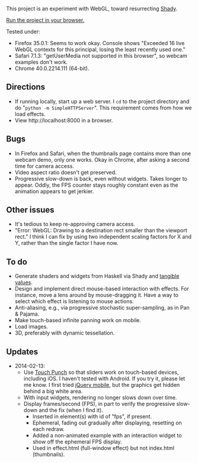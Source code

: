 This project is an experiment with WebGL, toward resurrecting [Shady](https://github.com/conal/shady-gen).

[Run the project in your browser.](http://conal.github.io/webgl-experiment-1/)

Tested under:

*   Firefox 35.0.1:
    Seems to work okay.
    Console shows "Exceeded 16 live WebGL contexts for this principal, losing the least recently used one."
*   Safari 7.1.3:
    "getUserMedia not supported in this browser", so webcam examples don't work.
*   Chrome 40.0.2214.111 (64-bit).

## Directions

*   If running locally, start up a web server.
    I `cd` to the project directory and do "`python -m SimpleHTTPServer`".
    This requirement comes from how we load effects.
*   View http://localhost:8000 in a browser.

## Bugs

*   In Firefox and Safari, when the thumbnails page contains more than one webcam demo, only one works.
    Okay in Chrome, after asking a second time for camera access.
*   Video aspect ratio doesn't get preserved.
*   Progressive slow-down is back, even without widgets.
    Takes longer to appear.
    Oddly, the FPS counter stays roughly constant even as the animation appears to get jerkier.

## Other issues

*   It's tedious to keep re-approving camera access.
*   "Error: WebGL: Drawing to a destination rect smaller than the viewport rect."
    I think I can fix by using two independent scaling factors for X and Y, rather than the single factor I have now.

## To do

*   Generate shaders and widgets from Haskell via Shady and [tangible values](http://www.haskell.org/haskellwiki/TV).
*   Design and implement direct mouse-based interaction with effects.
    For instance, move a lens around by mouse-dragging it.
    Have a way to select which effect is listening to mouse actions.
*   Anti-aliasing, e.g., via progressive stochastic super-sampling, as in Pan & Pajama.
*   Make touch-based infinite panning work on mobile.
*   Load images.
*   3D, preferably with dynamic tessellation.

## Updates

*   2014-02-13:
    *   Use [Touch Punch](http://touchpunch.furf.com/) so that sliders work on touch-based devices, including iOS.
        I haven't tested with Android.
        If you try it, please let me know.
        I first tried [jQuery mobile](http://jquerymobile.com/), but the graphics get hidden behind a big white area.
    *   With input widgets, rendering no longer slows down over time.
    *   Display frames/second (FPS), in part to verify the progressive slow-down and the fix (when I find it).
        *   Inserted in element(s) with id of "fps", if present.
        *   Ephemeral, fading out gradually after displaying, resetting on each redraw.
        *   Added a non-animated example with an interaction widget to show off the ephemeral FPS display.
        *   Used in effect.html (full-window effect) but not index.html (thumbnails).

